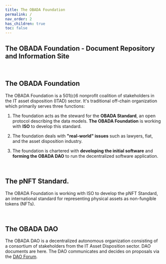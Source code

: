 ```yaml
---
title: The OBADA Foundation
permalink: /
nav_order: 2
has_children: true
toc: false
---
```

	
##  The OBADA Foundation - Document Repository and Information Site

<br>
	
## The OBADA Foundation
The OBADA Foundation is a 501(c)6 nonprofit coalition of stakeholders in the IT asset disposition (ITAD) sector.  It's traditional off-chain organization which primarily serves three functions:

1. The foundation acts as the steward for the **OBADA Standard**, an open protocol describing the data models.  **The OBADA Foundation** is working with **ISO** to develop this standard.   

2. The foundation deals with **"real-world" issues** such as lawyers, fiat, and the asset disposition industry.

3. The foundation is chartered with **developing the initial software** and **forming the OBADA DAO** to run the decentralized software application.

<br>

## The pNFT Standard.
The OBADA Foundation is working with ISO to develop the pNFT Standard, an international standard for representing physical assets as non-fungible tokens (NFTs).

<br>

## The OBADA DAO
The OBADA DAO is a decentralized autonomous organization consisting of a consortium of stakeholders from the IT Asset Disposition sector.   DAO documents are here.  The DAO communicates and decides on proposals via the [DAO Forum](https://forum.obada.io).


